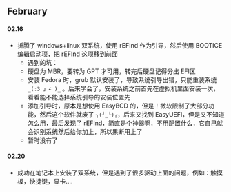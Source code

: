 ## February
#### 02.16
- 折腾了 windows+linux 双系统，使用 rEFInd 作为引导，然后使用 BOOTICE 编辑启动项，把 rEFInd 这项移到前面
  - 遇到的坑：
  - 硬盘为 MBR，要转为 GPT 才可用，转完后硬盘记得分出 EFI区
  - 安装 Fedora 时，grub 默认安装了，导致系统引导出错，只能重装系统 ```_(:3 」∠ )_``` 。后来学会了，安装系统之前首先在虚拟机里面安装一次，看看能不能选择系统引导的安装位置先
  - 添加引导时，原本是想使用 EasyBCD 的，但是！微软限制了大部分功能，然后这个软件就废了 ```╮(╯_╰)╭```，后来又找到 EasyUEFI，但是又不知道怎么用，最后发现了 rEFInd，简直是个神器啊，不用配置什么，它自己就会识别系统然后给你加上，所以果断用上了
  - 暂时没有了

#### 02.20
- 成功在笔记本上安装了双系统，但是遇到了很多驱动上面的问题，例如：触摸板，快捷键，显卡....

